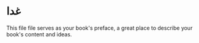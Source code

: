 غدا
=======

This file file serves as your book's preface, a great place to describe your book's content and ideas.
